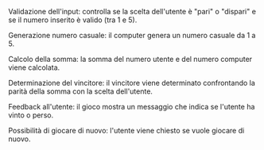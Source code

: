 Validazione dell'input: controlla se la scelta dell'utente è "pari" o "dispari" e se il numero inserito è valido (tra 1 e 5).

Generazione numero casuale: il computer genera un numero casuale da 1 a 5.

Calcolo della somma: la somma del numero utente e del numero computer viene calcolata.

Determinazione del vincitore: il vincitore viene determinato confrontando la parità della somma con la scelta dell'utente.

Feedback all'utente: il gioco mostra un messaggio che indica se l'utente ha vinto o perso.

Possibilità di giocare di nuovo: l'utente viene chiesto se vuole giocare di nuovo.